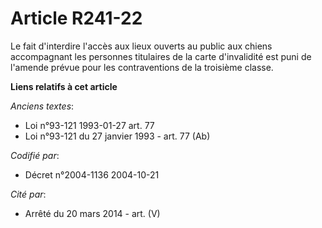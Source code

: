 # Article R241-22

Le fait d'interdire l'accès aux lieux ouverts au public aux chiens accompagnant les personnes titulaires de la carte
d'invalidité est puni de l'amende prévue pour les contraventions de la troisième classe.

**Liens relatifs à cet article**

_Anciens textes_:

  - Loi n°93-121 1993-01-27 art. 77
  - Loi n°93-121 du 27 janvier 1993 - art. 77 (Ab)

_Codifié par_:

  - Décret n°2004-1136 2004-10-21

_Cité par_:

  - Arrêté du 20 mars 2014 - art. (V)
